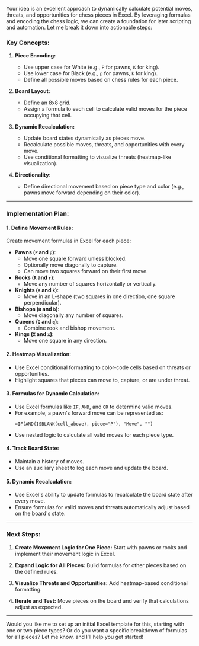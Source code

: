 

Your idea is an excellent approach to dynamically calculate potential moves, threats, and opportunities for chess pieces in Excel. By leveraging formulas and encoding the chess logic, we can create a foundation for later scripting and automation. Let me break it down into actionable steps:

### Key Concepts:
1. **Piece Encoding:**
   - Use upper case for White (e.g., `P` for pawns, `K` for king).
   - Use lower case for Black (e.g., `p` for pawns, `k` for king).
   - Define all possible moves based on chess rules for each piece.

2. **Board Layout:**
   - Define an 8x8 grid.
   - Assign a formula to each cell to calculate valid moves for the piece occupying that cell.

3. **Dynamic Recalculation:**
   - Update board states dynamically as pieces move.
   - Recalculate possible moves, threats, and opportunities with every move.
   - Use conditional formatting to visualize threats (heatmap-like visualization).

4. **Directionality:**
   - Define directional movement based on piece type and color (e.g., pawns move forward depending on their color).

---

### Implementation Plan:

#### 1. **Define Movement Rules:**
   Create movement formulas in Excel for each piece:
   - **Pawns (`P` and `p`)**: 
     - Move one square forward unless blocked.
     - Optionally move diagonally to capture.
     - Can move two squares forward on their first move.
   - **Rooks (`R` and `r`)**: 
     - Move any number of squares horizontally or vertically.
   - **Knights (`K` and `k`)**: 
     - Move in an L-shape (two squares in one direction, one square perpendicular).
   - **Bishops (`B` and `b`)**: 
     - Move diagonally any number of squares.
   - **Queens (`Q` and `q`)**: 
     - Combine rook and bishop movement.
   - **Kings (`X` and `x`)**: 
     - Move one square in any direction.

#### 2. **Heatmap Visualization:**
   - Use Excel conditional formatting to color-code cells based on threats or opportunities.
   - Highlight squares that pieces can move to, capture, or are under threat.

#### 3. **Formulas for Dynamic Calculation:**
   - Use Excel formulas like `IF`, `AND`, and `OR` to determine valid moves.
   - For example, a pawn's forward move can be represented as:
     ```excel
     =IF(AND(ISBLANK(cell_above), piece="P"), "Move", "")
     ```
   - Use nested logic to calculate all valid moves for each piece type.

#### 4. **Track Board State:**
   - Maintain a history of moves.
   - Use an auxiliary sheet to log each move and update the board.

#### 5. **Dynamic Recalculation:**
   - Use Excel's ability to update formulas to recalculate the board state after every move.
   - Ensure formulas for valid moves and threats automatically adjust based on the board's state.

---

### Next Steps:
1. **Create Movement Logic for One Piece:** 
   Start with pawns or rooks and implement their movement logic in Excel.
   
2. **Expand Logic for All Pieces:** 
   Build formulas for other pieces based on the defined rules.

3. **Visualize Threats and Opportunities:** 
   Add heatmap-based conditional formatting.

4. **Iterate and Test:** 
   Move pieces on the board and verify that calculations adjust as expected.

---

Would you like me to set up an initial Excel template for this, starting with one or two piece types? Or do you want a specific breakdown of formulas for all pieces? Let me know, and I’ll help you get started!
